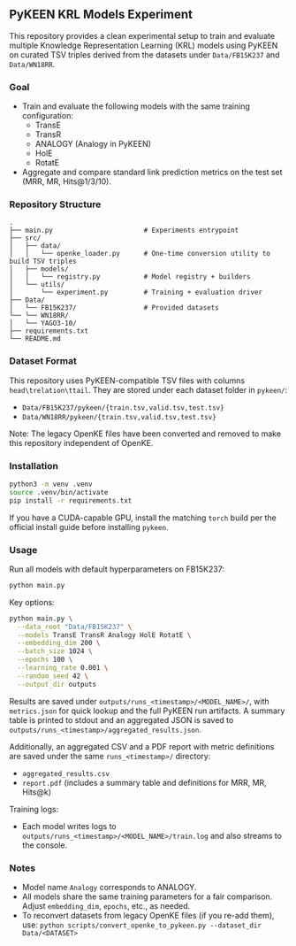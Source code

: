 ## PyKEEN KRL Models Experiment

This repository provides a clean experimental setup to train and evaluate multiple Knowledge Representation Learning (KRL) models using PyKEEN on curated TSV triples derived from the datasets under `Data/FB15K237` and `Data/WN18RR`.

### Goal
- Train and evaluate the following models with the same training configuration:
  - TransE
  - TransR
  - ANALOGY (Analogy in PyKEEN)
  - HolE
  - RotatE
- Aggregate and compare standard link prediction metrics on the test set (MRR, MR, Hits@1/3/10).

### Repository Structure
```
.
├── main.py                       # Experiments entrypoint
├── src/
│   ├── data/
│   │   └── openke_loader.py      # One-time conversion utility to build TSV triples
│   ├── models/
│   │   └── registry.py           # Model registry + builders
│   └── utils/
│       └── experiment.py         # Training + evaluation driver
├── Data/
│   └── FB15K237/                 # Provided datasets
└── └── WN18RR/
│   └── YAGO3-10/
├── requirements.txt
└── README.md
```

### Dataset Format
This repository uses PyKEEN-compatible TSV files with columns `head\trelation\ttail`. They are stored under each dataset folder in `pykeen/`:
- `Data/FB15K237/pykeen/{train.tsv,valid.tsv,test.tsv}`
- `Data/WN18RR/pykeen/{train.tsv,valid.tsv,test.tsv}`

Note: The legacy OpenKE files have been converted and removed to make this repository independent of OpenKE.

### Installation
```bash
python3 -m venv .venv
source .venv/bin/activate
pip install -r requirements.txt
```

If you have a CUDA-capable GPU, install the matching `torch` build per the official install guide before installing `pykeen`.

### Usage
Run all models with default hyperparameters on FB15K237:
```bash
python main.py
```

Key options:
```bash
python main.py \
  --data_root "Data/FB15K237" \
  --models TransE TransR Analogy HolE RotatE \
  --embedding_dim 200 \
  --batch_size 1024 \
  --epochs 100 \
  --learning_rate 0.001 \
  --random_seed 42 \
  --output_dir outputs
```

Results are saved under `outputs/runs_<timestamp>/<MODEL_NAME>/`, with `metrics.json` for quick lookup and the full PyKEEN run artifacts. A summary table is printed to stdout and an aggregated JSON is saved to `outputs/runs_<timestamp>/aggregated_results.json`.

Additionally, an aggregated CSV and a PDF report with metric definitions are saved under the same `runs_<timestamp>/` directory:
- `aggregated_results.csv`
- `report.pdf` (includes a summary table and definitions for MRR, MR, Hits@k)

Training logs:
- Each model writes logs to `outputs/runs_<timestamp>/<MODEL_NAME>/train.log` and also streams to the console.

### Notes
- Model name `Analogy` corresponds to ANALOGY.
- All models share the same training parameters for a fair comparison. Adjust `embedding_dim`, `epochs`, etc., as needed.
- To reconvert datasets from legacy OpenKE files (if you re-add them), use: `python scripts/convert_openke_to_pykeen.py --dataset_dir Data/<DATASET>`


